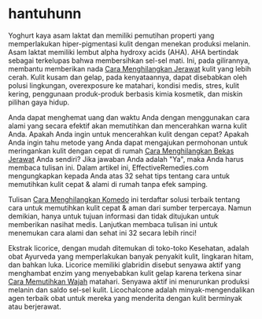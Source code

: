 # hantuhunn
Yoghurt kaya asam laktat dan memiliki pemutihan properti yang memperlakukan hiper-pigmentasi kulit dengan menekan produksi melanin. Asam laktat memiliki lembut alpha hydroxy acids (AHA). AHA bertindak sebagai terkelupas bahwa membersihkan sel-sel mati. Ini, pada gilirannya, membantu memberikan nada [Cara Menghilangkan Jerawat](http://familinia.com/menghilangkan-jerawat/) kulit yang lebih cerah. Kulit kusam dan gelap, pada kenyataannya, dapat disebabkan oleh polusi lingkungan, overexposure ke matahari, kondisi medis, stres, kulit kering, penggunaan produk-produk berbasis kimia kosmetik, dan miskin pilihan gaya hidup. 

Anda dapat menghemat uang dan waktu Anda dengan menggunakan cara alami yang secara efektif akan memutihkan dan mencerahkan warna kulit Anda. Apakah Anda ingin untuk mencerahkan kulit dengan cepat? Apakah Anda ingin tahu metode yang Anda dapat mengajukan permohonan untuk meringankan kulit dengan cepat di rumah [Cara Menghilangkan Bekas Jerawat](http://familinia.com/menghilangkan-bekas-jerawat/) Anda sendiri? Jika jawaban Anda adalah "Ya", maka Anda harus membaca tulisan ini. Dalam artikel ini, EffectiveRemedies.com mengungkapkan kepada Anda atas 32 sehat tips tentang cara untuk memutihkan kulit cepat & alami di rumah tanpa efek samping. 

Tulisan [Cara Menghilangkan Komedo](http://familinia.com/menghilangkan-komedo/) ini terdaftar solusi terbaik tentang cara untuk memutihkan kulit cepat & aman dari sumber terpercaya. Namun demikian, hanya untuk tujuan informasi dan tidak ditujukan untuk memberikan nasihat medis. Lanjutkan membaca tulisan ini untuk menemukan cara alami dan sehat ini 32 secara lebih rinci!

Ekstrak licorice, dengan mudah ditemukan di toko-toko Kesehatan, adalah obat Ayurveda yang memperlakukan banyak penyakit kulit, lingkaran hitam, dan bahkan luka. Licorice memiliki glabridin disebut senyawa aktif yang menghambat enzim yang menyebabkan kulit gelap karena terkena sinar [Cara Memutihkan Wajah](http://familinia.com/memutihkan-wajah/) matahari. Senyawa aktif ini menurunkan produksi melanin dan saldo sel-sel kulit. Licochalcone adalah minyak-mengendalikan agen terbaik obat untuk mereka yang menderita dengan kulit berminyak atau berjerawat.

